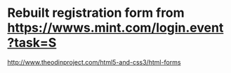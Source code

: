 Rebuilt registration form from https://wwws.mint.com/login.event?task=S
=======================================================================

http://www.theodinproject.com/html5-and-css3/html-forms
